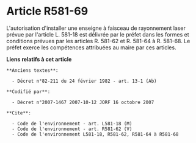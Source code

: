 # Article R581-69

L'autorisation d'installer une enseigne à faisceau de rayonnement laser prévue par l'article L. 581-18 est délivrée par le
préfet dans les formes et conditions prévues par les articles R. 581-62 et R. 581-64 à R. 581-68. Le préfet exerce les
compétences attribuées au maire par ces articles.

**Liens relatifs à cet article**

	**Anciens textes**:

	  - Décret n°82-211 du 24 février 1982 - art. 13-1 (Ab)

	**Codifié par**:

	  - Décret n°2007-1467 2007-10-12 JORF 16 octobre 2007

	**Cite**:

	  - Code de l'environnement - art. L581-18 (M)
	  - Code de l'environnement - art. R581-62 (V)
	  - Code de l'environnement L581-18, R581-62, R581-64 à R581-68
